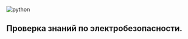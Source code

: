 ![python](https://img.shields.io/github/pipenv/locked/python-version/:IrikR/:safety_questions)

## Проверка знаний по электробезопасности.
